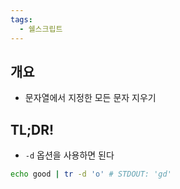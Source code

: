 ```yaml
---
tags:
  - 쉘스크립트
---
```

## 개요

- 문자열에서 지정한 모든 문자 지우기

## TL;DR!

- `-d` 옵션을 사용하면 된다

```bash
echo good | tr -d 'o' # STDOUT: 'gd'
```